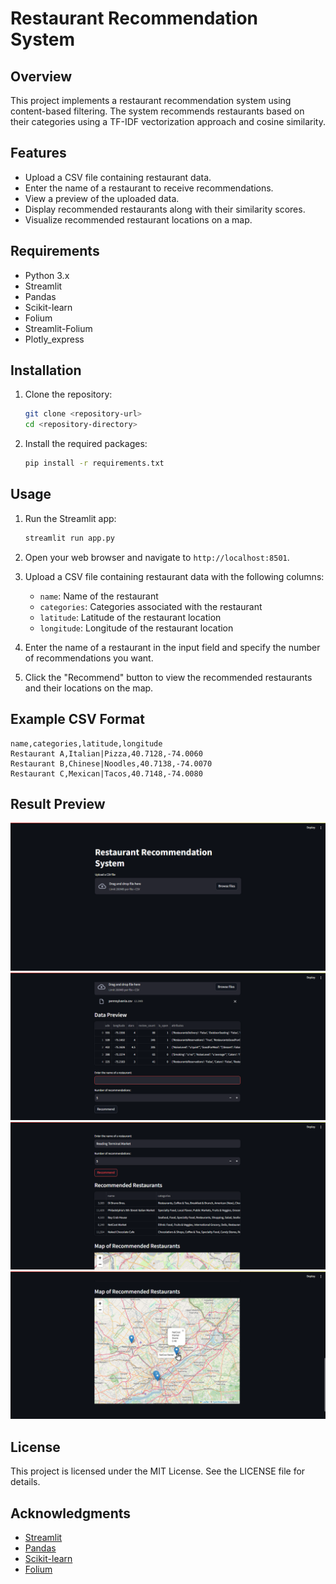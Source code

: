 # Restaurant Recommendation System

## Overview
This project implements a restaurant recommendation system using content-based filtering. The system recommends restaurants based on their categories using a TF-IDF vectorization approach and cosine similarity.

## Features
- Upload a CSV file containing restaurant data.
- Enter the name of a restaurant to receive recommendations.
- View a preview of the uploaded data.
- Display recommended restaurants along with their similarity scores.
- Visualize recommended restaurant locations on a map.

## Requirements
- Python 3.x
- Streamlit
- Pandas
- Scikit-learn
- Folium
- Streamlit-Folium
- Plotly_express

## Installation
1. Clone the repository:
   ```bash
   git clone <repository-url>
   cd <repository-directory>
   ```

2. Install the required packages:
   ```bash
   pip install -r requirements.txt
   ```

## Usage
1. Run the Streamlit app:
   ```bash
   streamlit run app.py
   ```

2. Open your web browser and navigate to `http://localhost:8501`.

3. Upload a CSV file containing restaurant data with the following columns:
   - `name`: Name of the restaurant
   - `categories`: Categories associated with the restaurant
   - `latitude`: Latitude of the restaurant location
   - `longitude`: Longitude of the restaurant location

4. Enter the name of a restaurant in the input field and specify the number of recommendations you want.

5. Click the "Recommend" button to view the recommended restaurants and their locations on the map.

## Example CSV Format
```csv
name,categories,latitude,longitude
Restaurant A,Italian|Pizza,40.7128,-74.0060
Restaurant B,Chinese|Noodles,40.7138,-74.0070
Restaurant C,Mexican|Tacos,40.7148,-74.0080
```
## Result Preview
![Home](images/1.png)
![Upload CSV](images/2.png)
![Recommended Restaurant](images/3.png)
![Map](images/4.png)

## License
This project is licensed under the MIT License. See the LICENSE file for details.

## Acknowledgments
- [Streamlit](https://streamlit.io/)
- [Pandas](https://pandas.pydata.org/)
- [Scikit-learn](https://scikit-learn.org/)
- [Folium](https://python-visualization.github.io/folium/)
